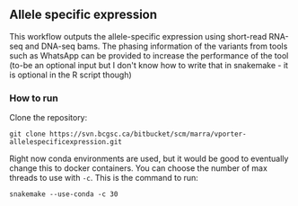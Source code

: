 
## Allele specific expression
This workflow outputs the allele-specific expression using short-read RNA-seq and DNA-seq bams. The phasing information of the variants from tools such as WhatsApp can be provided to increase the performance of the tool (to-be an optional input but I don't know how to write that in snakemake - it is optional in the R script though)

### How to run
Clone the repository:

```
git clone https://svn.bcgsc.ca/bitbucket/scm/marra/vporter-allelespecificexpression.git
```

Right now conda environments are used, but it would be good to eventually change this to docker containers. You can choose the number of max threads to use with `-c`. This is the command to run:

```
snakemake --use-conda -c 30
```